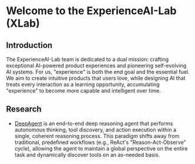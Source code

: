 # Welcome to the ExperienceAI-Lab (XLab)

## Introduction
The ExperienceAI-Lab team is dedicated to a dual mission: crafting exceptional AI-powered product experiences and pioneering self-evolving AI systems. For us, "experience" is both the end goal and the essential fuel. We aim to create intuitive products that users love, while designing AI that treats every interaction as a learning opportunity, accumulating "experience" to become more capable and intelligent over time.

## Research
- [DeepAgent](https://github.com/RUC-NLPIR/DeepAgent) is an end-to-end deep reasoning agent that performs autonomous thinking, tool discovery, and action execution within a single, coherent reasoning process. This paradigm shifts away from traditional, predefined workflows (e.g., ReAct's "Reason-Act-Observe" cycle), allowing the agent to maintain a global perspective on the entire task and dynamically discover tools on an as-needed basis.
